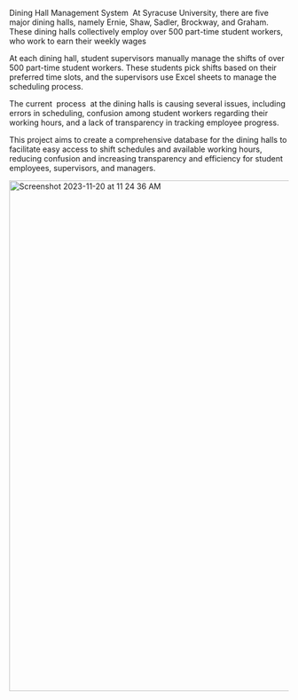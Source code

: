 Dining Hall Management System 
At Syracuse University, there are five major dining halls, namely Ernie, Shaw, Sadler, Brockway, and Graham. These dining halls collectively employ over 500 part-time student workers, who work to earn their weekly wages

At each dining hall, student supervisors manually manage the shifts of over 500 part-time student workers. These students pick shifts based on their preferred time slots, and the supervisors use Excel sheets to manage the scheduling process.

The current  process  at the dining halls is causing several issues, including errors in scheduling, confusion among student workers regarding their working hours, and a lack of transparency in tracking employee progress.

This project aims to create a comprehensive database for the dining halls to facilitate easy access to shift schedules and available working hours, reducing confusion and increasing transparency and efficiency for student employees, supervisors, and managers.

<img width="921" alt="Screenshot 2023-11-20 at 11 24 36 AM" src="https://github.com/sampada101/Dining-Hall-Management-System/assets/55329464/80bf7e5a-3ab1-4554-8c21-9a187d165a7e">
